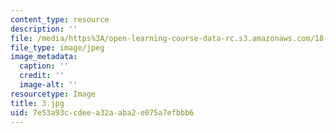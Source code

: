 ```yaml
---
content_type: resource
description: ''
file: /media/https%3A/open-learning-course-data-rc.s3.amazonaws.com/18-03-differential-equations-spring-2010/7e53a93ccdeea32aaba2e075a7efbbb6_3.jpg
file_type: image/jpeg
image_metadata:
  caption: ''
  credit: ''
  image-alt: ''
resourcetype: Image
title: 3.jpg
uid: 7e53a93c-cdee-a32a-aba2-e075a7efbbb6
---
```

